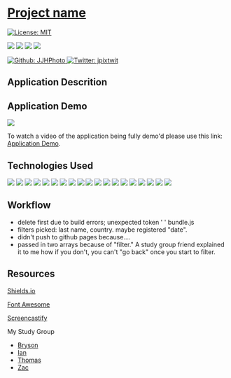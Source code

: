 # [Project name](...)

[![License: MIT](https://img.shields.io/badge/License-MIT-yellow.svg)](https://opensource.org/licenses/MIT)

<p>
    <img src="https://img.shields.io/github/repo-size/JJHPhoto/..." />
    <img src="https://img.shields.io/github/languages/top/JJHPhoto/..."  />
    <img src="https://img.shields.io/github/issues/JJHPhoto/..." />
    <img src="https://img.shields.io/github/last-commit/JJHPhoto/..." >
</p>
<p>
    <a href="https://github.com/JJHPhoto">
        <img alt="Github: JJHPhoto" src="https://img.shields.io/github/followers/JJHPhoto ?style=social" target="_blank" />
    </a>
    <a href="https://twitter.com/jpixtwit">
        <img alt="Twitter: jpixtwit" src="https://img.shields.io/twitter/follow/jpixtwit.svg?style=social" target="_blank" />
    </a>
</p>

## Application Descrition

## Application Demo

![](...)

To watch a video of the application being fully demo'd please use this link: [Application Demo](...).

## Technologies Used

<p>
  <img src="https://img.shields.io/badge/Boostrap-informational" />
  <img src="https://img.shields.io/badge/-handlebars-yellowgreen" />
  <img src="https://img.shields.io/badge/-heroku-red" />
  <img src="https://img.shields.io/badge/Passport-9cf" />
  <img src="https://img.shields.io/badge/Javascript-yellow" />
  <img src="https://img.shields.io/badge/HTML-orange" />
  <img src="https://img.shields.io/badge/-css-success" />
  <img src="https://img.shields.io/badge/-json-orange" />
  <img src="https://img.shields.io/badge/-mysql-lightgrey" />
  <img src="https://img.shields.io/badge/-Sequelize-success" />
  <img src="https://img.shields.io/badge/-express-9cf" />
  <img src="https://img.shields.io/badge/-mongo-orange" />
  <img src="https://img.shields.io/badge/-node.js-green" />
  <img src="https://img.shields.io/badge/-inquirer-red" >
  <img src="https://img.shields.io/badge/-bcryptjs-green" />
  <img src="https://img.shields.io/badge/jQuery-blue"  />
  <img src="https://img.shields.io/badge/lint-informational" />
  <img src="https://img.shields.io/badge/-morgan-9fc" />
  <img src="https://img.shields.io/badge/-compression-red" />

</p>

## Workflow

- delete first due to build errors; unexpected token ' ' bundle.js
- filters picked: last name, country. maybe registered "date".
- didn't push to github pages because....
- passed in two arrays because of "filter." A study group friend explained it to me how if you don't, you can't "go back" once you start to filter.

## Resources

[Shields.io](https://shields.io/)

[Font Awesome](https://fontawesome.com/)

[Screencastify](https://www.screencastify.com/)

My Study Group

- [Bryson](https://github.com/Bryson-Palmer)
- [Ian](https://github.com/Ianaac27)
- [Thomas](https://github.com/Tskading)
- [Zac](https://github.com/themancalledzac)
